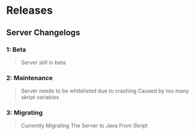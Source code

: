 # Releases
## Server Changelogs
### 1: Beta
> Server still in beta
### 2: Maintenance
> Server needs to be whitelisted due to crashing Caused by too many skript variables
### 3: Migrating
> Currently Migrating The Server to Java From Skript

